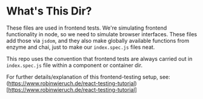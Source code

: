 # What's This Dir?

These files are used in frontend tests. We're simulating frontend functionality in node, so we need to simulate browser interfaces. These files add those via `jsdom`, and they also make globally available functions from enzyme and chai, just to make our `index.spec.js` files neat.

This repo uses the convention that frontend tests are always carried out in `index.spec.js` file within a component or container dir.

For further details/explanation of this frontend-testing setup, see: (https://www.robinwieruch.de/react-testing-tutorial)[https://www.robinwieruch.de/react-testing-tutorial]
